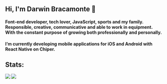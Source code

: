 ## Hi, I'm Darwin Bracamonte 👋

#### Font-end developer, tech lover, JavaScript, sports and my family. Responsible, creative, communicative and able to work in equipment. With the constant purpose of growing both professionally and personally.

#### I’m currently developing mobile applications for iOS and Android with React Native on Chiper.

<!--
**dbracamonte/dbracamonte** is a ✨ _special_ ✨ repository because its `README.md` (this file) appears on your GitHub profile.

Here are some ideas to get you started:

- 🔭 I’m currently working on ...
- 🌱 I’m currently learning ...
- 👯 I’m looking to collaborate on ...
- 🤔 I’m looking for help with ...
- 💬 Ask me about ...
- 📫 How to reach me: ...
- 😄 Pronouns: ...
- ⚡ Fun fact: ...
-->

## Stats:
<a href="https://github.com/dbracamonte">
  <img align="left" src="https://github-readme-stats.vercel.app/api/top-langs/?username=dbracamonte&show_icons=true&theme=tokyonight&show_icons=true&count_private=true" />
</a>
<a href="https://github.com/dbracamonte">
  <img align="left" src="https://github-readme-stats.vercel.app/api?username=dbracamonte&line_height=27&show_icons=true&theme=tokyonight&show_icons=true&count_private=true&langs_count=5" />
</a>
